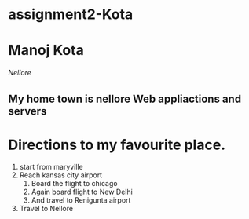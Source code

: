 # assignment2-Kota
# Manoj Kota
###### Nellore
My home town is nellore
**Web appliactions and servers**
----
# Directions to my favourite place.
1. start from maryville
2. Reach kansas city airport
    1. Board the flight to chicago
    2. Again board flight to New Delhi
    3. And travel to Renigunta airport
3. Travel to Nellore 
